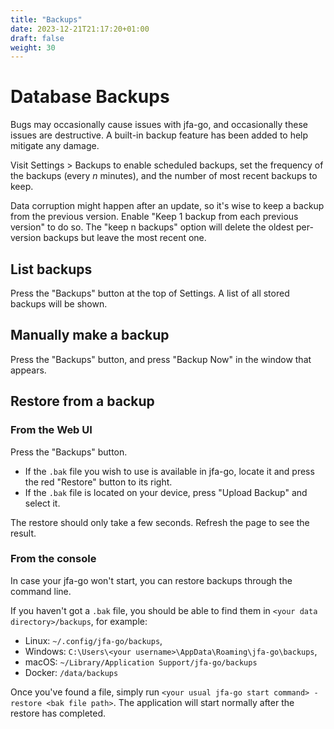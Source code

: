 ```yaml
---
title: "Backups"
date: 2023-12-21T21:17:20+01:00
draft: false
weight: 30
---
```


# Database Backups

Bugs may occasionally cause issues with jfa-go, and occasionally these issues are destructive. A built-in backup feature has been added to help mitigate any damage.

Visit Settings > Backups to enable scheduled backups, set the frequency of the backups (every *n* minutes), and the number of most recent backups to keep.

Data corruption might happen after an update, so it's wise to keep a backup from the previous version. Enable "Keep 1 backup from each previous version" to do so. The "keep n backups" option will delete the oldest per-version backups but leave the most recent one.

## List backups
Press the "Backups" button at the top of Settings. A list of all stored backups will be shown.

## Manually make a backup
Press the "Backups" button, and press "Backup Now" in the window that appears.

## Restore from a backup

### From the Web UI
Press the "Backups" button. 
* If the `.bak` file you wish to use is available in jfa-go, locate it and press the red "Restore" button to its right.
* If the `.bak` file is located on your device, press "Upload Backup" and select it.

The restore should only take a few seconds. Refresh the page to see the result.

### From the console
In case your jfa-go won't start, you can restore backups through the command line.

If you haven't got a `.bak` file, you should be able to find them in `<your data directory>/backups`, for example:
* Linux: `~/.config/jfa-go/backups`,
* Windows: `C:\Users\<your username>\AppData\Roaming\jfa-go\backups`,
* macOS: `~/Library/Application Support/jfa-go/backups`
* Docker: `/data/backups`

Once you've found a file, simply run `<your usual jfa-go start command> -restore <bak file path>`.
The application will start normally after the restore has completed.

